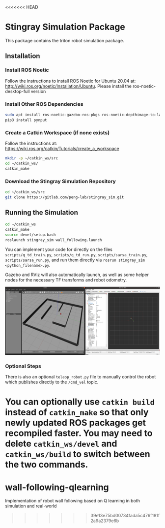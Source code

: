 <<<<<<< HEAD
# Stingray Simulation Package
This package contains the triton robot simulation package. 

## Installation

### Install ROS Noetic
Follow the instructions to install ROS Noetic for Ubuntu 20.04 at: http://wiki.ros.org/noetic/Installation/Ubuntu. Please install the ros-noetic-desktop-full version

### Install Other ROS Dependencies
```bash
sudo apt install ros-noetic-gazebo-ros-pkgs ros-noetic-depthimage-to-laserscan ros-noetic-gmapping python3-catkin-tools python3-pip
pip3 install pynput
```

### Create a Catkin Workspace (if none exists)
Follow the instructions at: https://wiki.ros.org/catkin/Tutorials/create_a_workspace

```bash
mkdir -p ~/catkin_ws/src
cd ~/catkin_ws/
catkin_make
```

### Download the Stingray Simulation Repository
```bash
cd ~/catkin_ws/src
git clone https://gitlab.com/peng-lab/stingray_sim.git
```

## Running the Simulation

```bash
cd ~/catkin_ws
catkin_make
source devel/setup.bash
roslaunch stingray_sim wall_following.launch
```

You can implement your code for directly on the files `scripts/q_td_train.py`, `scripts/q_td_run.py`, `scripts/sarsa_train.py`, `scripts/sarsa_run.py`, and run them directly via `rosrun stingray_sim <python_filename>.py`. 

Gazebo and RViz will also automatically launch, as well as some helper nodes for the necessary TF transforms and robot odometry. 

![Screenshot](docs/img/screenshot.png)

### Optional Steps

There is also an optional `teleop_robot.py` file to manually control the robot which publishes directly to the `/cmd_vel` topic. 

You can optionally use `catkin build` instead of `catkin_make` so that only newly updated ROS packages get recompiled faster. You may need to delete `catkin_ws/devel` and `catkin_ws/build` to switch between the two commands. 
=======
# wall-following-qlearning
Implementation of robot wall following based on Q learning in both simulation and real-world
>>>>>>> 39e13e75bd00734fada5c476f181f2a9a2379e6b
